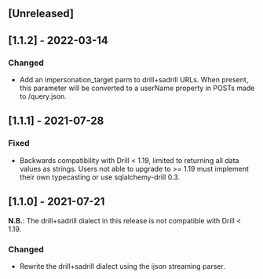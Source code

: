 ## [Unreleased]

## [1.1.2] - 2022-03-14

### Changed

- Add an impersonation_target parm to drill+sadrill URLs. When present,
  this parameter will be converted to a userName property in POSTs made to
  /query.json.

## [1.1.1] - 2021-07-28

### Fixed

- Backwards compatibility with Drill < 1.19, limited to returning all data
  values as strings. Users not able to upgrade to >= 1.19 must implement their
  own typecasting or use sqlalchemy-drill 0.3.

## [1.1.0] - 2021-07-21

**N.B.**: The drill+sadrill dialect in this release is not compatible with Drill
< 1.19.

### Changed

- Rewrite the drill+sadrill dialect using the ijson streaming parser.
